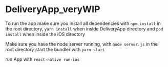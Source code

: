 # DeliveryApp_veryWIP

To run the app make sure you install all dependencies with ```npm install``` in the root directory, 
```yarn install``` when inside DeliveryApp directory and ```pod install``` when inside the iOS directory

Make sure you have the node server running, with ```node server.js``` in the root directory 
start the bundler with ```yarn start``` 

run App with ```react-native run-ios``` 
